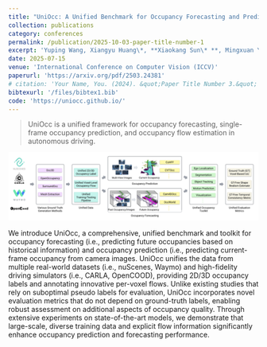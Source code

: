 ```yaml
---
title: "UniOcc: A Unified Benchmark for Occupancy Forecasting and Prediction in Autonomous Driving"
collection: publications
category: conferences
permalink: /publication/2025-10-03-paper-title-number-1
excerpt: 'Yuping Wang, Xiangyu Huang\*, **Xiaokang Sun\* **, Mingxuan Yan, Shuo Xing, Zhengzhong Tu, Jiachen Li'
date: 2025-07-15
venue: 'International Conference on Computer Vision (ICCV)'
paperurl: 'https://arxiv.org/pdf/2503.24381'
# citation: 'Your Name, You. (2024). &quot;Paper Title Number 3.&quot; <i>GitHub Journal of Bugs</i>. 1(3).'
bibtexurl: '/files/bibtex1.bib'
code: 'https://uniocc.github.io/'
---
```


> UniOcc is a unified framework for occupancy forecasting, single-frame occupancy prediction, and occupancy flow estimation in autonomous driving.

![ff](/images/uniocc_banner.png)

We introduce UniOcc, a comprehensive, unified benchmark and toolkit for occupancy forecasting (i.e., predicting future occupancies based on historical information) and occupancy prediction (i.e., predicting current-frame occupancy from camera images. UniOcc unifies the data from multiple real-world datasets (i.e., nuScenes, Waymo) and high-fidelity driving simulators (i.e., CARLA, OpenCOOD), providing 2D/3D occupancy labels and annotating innovative per-voxel flows. Unlike existing studies that rely on suboptimal pseudo labels for evaluation, UniOcc incorporates novel evaluation metrics that do not depend on ground-truth labels, enabling robust assessment on additional aspects of occupancy quality. Through extensive experiments on state-of-the-art models, we demonstrate that large-scale, diverse training data and explicit flow information significantly enhance occupancy prediction and forecasting performance.


